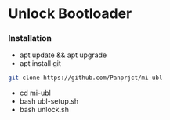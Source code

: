 # Unlock Bootloader
### Installation
- apt update && apt upgrade
- apt install git
```bash
git clone https://github.com/Panprjct/mi-ubl
```
- cd mi-ubl
- bash ubl-setup.sh
- bash unlock.sh

